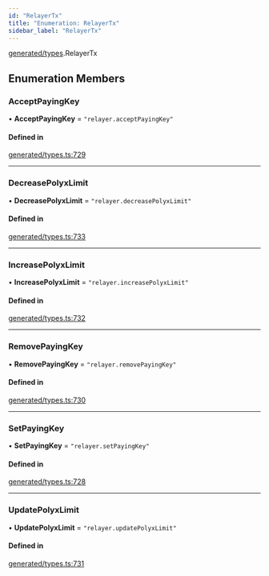 ```yaml
---
id: "RelayerTx"
title: "Enumeration: RelayerTx"
sidebar_label: "RelayerTx"
---
```


[generated/types](../../../../modules/Generated/Types/Types.md).RelayerTx

## Enumeration Members

### AcceptPayingKey

• **AcceptPayingKey** = ``"relayer.acceptPayingKey"``

#### Defined in

[generated/types.ts:729](https://github.com/PolymeshAssociation/polymesh-sdk/blob/daafaa68f/src/generated/types.ts#L729)

___

### DecreasePolyxLimit

• **DecreasePolyxLimit** = ``"relayer.decreasePolyxLimit"``

#### Defined in

[generated/types.ts:733](https://github.com/PolymeshAssociation/polymesh-sdk/blob/daafaa68f/src/generated/types.ts#L733)

___

### IncreasePolyxLimit

• **IncreasePolyxLimit** = ``"relayer.increasePolyxLimit"``

#### Defined in

[generated/types.ts:732](https://github.com/PolymeshAssociation/polymesh-sdk/blob/daafaa68f/src/generated/types.ts#L732)

___

### RemovePayingKey

• **RemovePayingKey** = ``"relayer.removePayingKey"``

#### Defined in

[generated/types.ts:730](https://github.com/PolymeshAssociation/polymesh-sdk/blob/daafaa68f/src/generated/types.ts#L730)

___

### SetPayingKey

• **SetPayingKey** = ``"relayer.setPayingKey"``

#### Defined in

[generated/types.ts:728](https://github.com/PolymeshAssociation/polymesh-sdk/blob/daafaa68f/src/generated/types.ts#L728)

___

### UpdatePolyxLimit

• **UpdatePolyxLimit** = ``"relayer.updatePolyxLimit"``

#### Defined in

[generated/types.ts:731](https://github.com/PolymeshAssociation/polymesh-sdk/blob/daafaa68f/src/generated/types.ts#L731)
